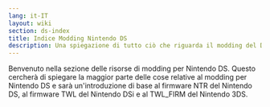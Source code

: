 ```yaml
---
lang: it-IT
layout: wiki
section: ds-index
title: Indice Modding Nintendo DS
description: Una spiegazione di tutto ciò che riguarda il modding del DS
---
```


Benvenuto nella sezione delle risorse di modding per Nintendo DS. Questo cercherà di spiegare la maggior parte delle cose relative al modding per Nintendo DS e sarà un'introduzione di base al firmware NTR del Nintendo DS, al firmware TWL del Nintendo DSi e al TWL_FIRM del Nintendo 3DS.

